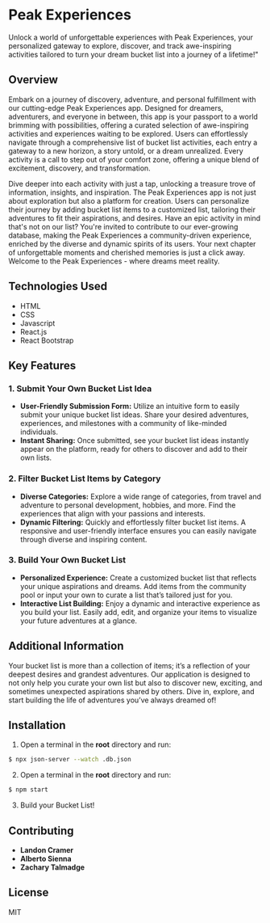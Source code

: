 # Peak Experiences

Unlock a world of unforgettable experiences with Peak Experiences, your personalized gateway to explore, discover, and track awe-inspiring activities tailored to turn your dream bucket list into a journey of a lifetime!"



## Overview

Embark on a journey of discovery, adventure, and personal fulfillment with our cutting-edge Peak Experiences app. Designed for dreamers, adventurers, and everyone in between, this app is your passport to a world brimming with possibilities, offering a curated selection of awe-inspiring activities and experiences waiting to be explored. Users can effortlessly navigate through a comprehensive list of bucket list activities, each entry a gateway to a new horizon, a story untold, or a dream unrealized. Every activity is a call to step out of your comfort zone, offering a unique blend of excitement, discovery, and transformation.

Dive deeper into each activity with just a tap, unlocking a treasure trove of information, insights, and inspiration. The Peak Experiences app is not just about exploration but also a platform for creation. Users can personalize their journey by adding bucket list items to a customized list, tailoring their adventures to fit their aspirations, and desires. Have an epic activity in mind that's not on our list? You're invited to contribute to our ever-growing database, making the Peak Experiences a community-driven experience, enriched by the diverse and dynamic spirits of its users. Your next chapter of unforgettable moments and cherished memories is just a click away. Welcome to the Peak Experiences - where dreams meet reality.


## Technologies Used

  - HTML
  - CSS
  - Javascript
  - React.js
  - React Bootstrap

## Key Features

### 1. Submit Your Own Bucket List Idea
   - **User-Friendly Submission Form:** Utilize an intuitive form to easily submit your unique bucket list ideas. Share your desired adventures, experiences, and milestones with a community of like-minded individuals.
   - **Instant Sharing:** Once submitted, see your bucket list ideas instantly appear on the platform, ready for others to discover and add to their own lists.

### 2. Filter Bucket List Items by Category
   - **Diverse Categories:** Explore a wide range of categories, from travel and adventure to personal development, hobbies, and more. Find the experiences that align with your passions and interests.
   - **Dynamic Filtering:** Quickly and effortlessly filter bucket list items. A responsive and user-friendly interface ensures you can easily navigate through diverse and inspiring content.

### 3. Build Your Own Bucket List
   - **Personalized Experience:** Create a customized bucket list that reflects your unique aspirations and dreams. Add items from the community pool or input your own to curate a list that’s tailored just for you.
   - **Interactive List Building:** Enjoy a dynamic and interactive experience as you build your list. Easily add, edit, and organize your items to visualize your future adventures at a glance.

## Additional Information

Your bucket list is more than a collection of items; it’s a reflection of your deepest desires and grandest adventures. Our application is designed to not only help you curate your own list but also to discover new, exciting, and sometimes unexpected aspirations shared by others. Dive in, explore, and start building the life of adventures you’ve always dreamed of!

## Installation

1. Open a terminal in the <b>root</b> directory and run:
```sh
$ npx json-server --watch .db.json
```
2. Open a terminal in the <b>root</b> directory and run:
```sh
$ npm start
```

3. Build your Bucket List!

## Contributing
- <b>Landon Cramer
- Alberto Sienna
- Zachary Talmadge </b>

## License
MIT